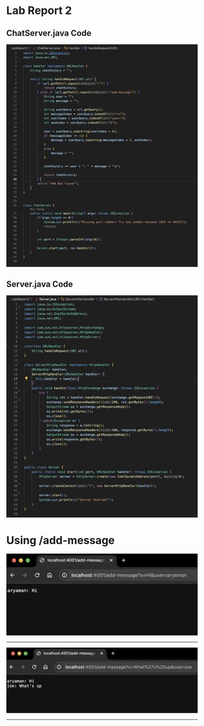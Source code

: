 # Lab Report 2
## ChatServer.java Code
![Image](ChatServer.png)

## Server.java Code
![Image](ServerFinal.png)

# Using /add-message
![Image](AddMessage1.png)

----

![Image](AddMessage2.png)

----
